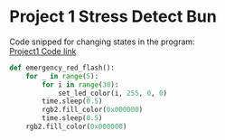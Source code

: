 # Project 1 Stress Detect Bun  
Code snipped for changing states in the program:  
[Project1 Code link](stresscount.py)

```Python
def emergency_red_flash():
    for _ in range(5):  
        for i in range(30):
            set_led_color(i, 255, 0, 0)  
        time.sleep(0.5)  
        rgb2.fill_color(0x000000)  
        time.sleep(0.5)  
    rgb2.fill_color(0x000000)
```


